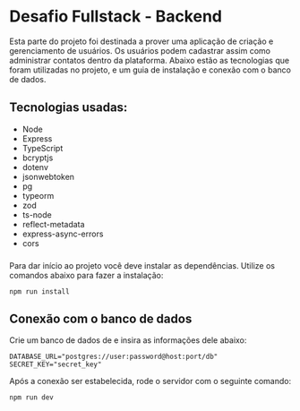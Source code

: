 <h1>Desafio Fullstack - Backend</h1>

Esta parte do projeto foi destinada a prover uma aplicação de criação e gerenciamento de usuários.
Os usuários podem cadastrar assim como administrar contatos dentro da plataforma.
Abaixo estão as tecnologias que foram utilizadas no projeto, e um guia de instalação e conexão com o banco de dados.


## **Tecnologias usadas:**
* Node
* Express
* TypeScript
* bcryptjs
* dotenv
* jsonwebtoken
* pg
* typeorm
* zod
* ts-node
* reflect-metadata
* express-async-errors
* cors

###

Para dar início ao projeto você deve instalar as dependências. Utilize os comandos abaixo para fazer a instalação:
```
npm run install
```

<h2>Conexão com o banco de dados</h2>

Crie um banco de dados de e insira as informações dele abaixo:
<br/>

```.env
DATABASE_URL="postgres://user:password@host:port/db"
SECRET_KEY="secret_key"
```

Após a conexão ser estabelecida, rode o servidor com o seguinte comando:
```
npm run dev
```
